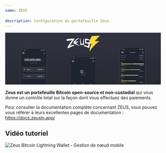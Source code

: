 ```yaml
---
name: ZEUS

description: Configuration du portefeuille Zeus
---
```


![Zeus](assets/cover.webp)

**Zeus est un portefeuille Bitcoin open-source et non-custodial** qui vous donne un contrôle total sur la façon dont vous effectuez des paiements.

Pour consulter la documentation complète concernant ZEUS, vous pouvez vous référer à leurs excellentes pages de documentation : https://docs.zeusln.app/

## Vidéo tutoriel

![Zeus Bitcoin Lightning Wallet - Gestion de nœud mobile](https://youtu.be/hmmehTnV3ys)
